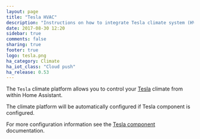 ```yaml
---
layout: page
title: "Tesla HVAC"
description: "Instructions on how to integrate Tesla climate system (HVAC) into Home Assistant."
date: 2017-08-30 12:20
sidebar: true
comments: false
sharing: true
footer: true
logo: tesla.png
ha_category: Climate
ha_iot_class: "Cloud push"
ha_release: 0.53
---
```


The `Tesla` climate platform allows you to control your [Tesla](https://www.tesla.com/) climate from within Home Assistant.

The climate platform will be automatically configured if Tesla component is configured.

For more configuration information see the [Tesla component](/components/tesla/) documentation.
